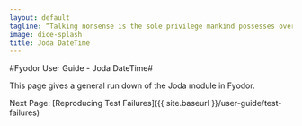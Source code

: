 ```yaml
---
layout: default
tagline: “Talking nonsense is the sole privilege mankind possesses over the other organisms. It's by talking nonsense that one gets to the truth! I talk nonsense, therefore I'm human”
image: dice-splash
title: Joda DateTime
---
```


#Fyodor User Guide - Joda DateTime#

This page gives a general run down of the Joda module in Fyodor.  

Next Page: [Reproducing Test Failures]({{ site.baseurl }}/user-guide/test-failures)